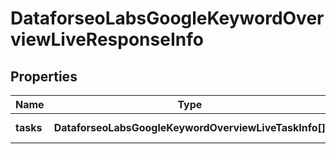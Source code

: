 # DataforseoLabsGoogleKeywordOverviewLiveResponseInfo

## Properties

| Name | Type | Description | Notes |
|------------ | ------------- | ------------- | -------------|
**tasks** | **DataforseoLabsGoogleKeywordOverviewLiveTaskInfo[]** | array of tasks |[optional]|